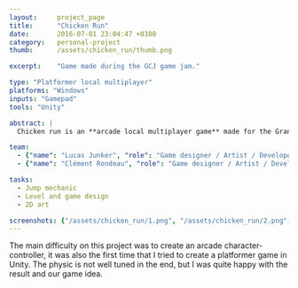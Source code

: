 ```yaml
---
layout: 	project_page
title:  	"Chicken Run"
date:  		2016-07-01 23:04:47 +0100
category: 	personal-project
thumb: 		/assets/chicken_run/thumb.png

excerpt: 	"Game made during the GCJ game jam."

type: "Platformer local multiplayer"
platforms: "Windows"
inputs: "Gamepad"
tools: "Unity"

abstract: |
  Chicken run is an **arcade local multiplayer game** made for the Grand Confiture de Jeu's game jam. The theme was : "Rules" and we got 48h.

team:
  - {"name": "Lucas Junker", "role": "Game designer / Artist / Developer"}
  - {"name": "Clément Rondeau", "role": "Game designer / Artist / Developer"}

tasks:
  - Jump mechanic
  - Level and game design
  - 2D art

screenshots: {"/assets/chicken_run/1.png", "/assets/chicken_run/2.png", "/assets/chicken_run/3.png"}
---
```

The main difficulty on this project was to create an arcade character-controller, it was also the first time that I tried to create a platformer game in Unity. The physic is not well tuned in the end, but I was quite happy with the result and our game idea.